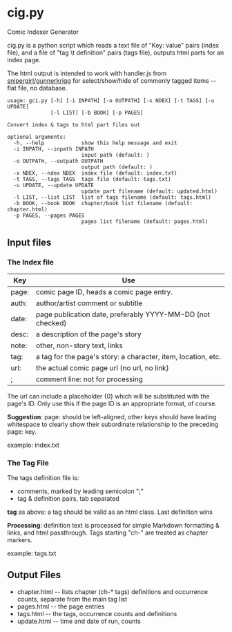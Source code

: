 # cig.py

 Comic Indexer Generator

cig.py is a python script which reads a text file of "Key: value" pairs (index file), and a file of "tag \t definition" pairs (tags file), outputs html parts for an index page.

The html output is intended to work with handler.js from [snipergirl/gunnerkrigg](https://github.com/snipergirl/gunnerkrigg) for select/show/hide of commonly tagged items -- flat file, no database.

```
usage: gci.py [-h] [-i INPATH] [-o OUTPATH] [-x NDEX] [-t TAGS] [-u UPDATE]
              [-l LIST] [-b BOOK] [-p PAGES]

Convert index & tags to html part files out

optional arguments:
  -h, --help            show this help message and exit
  -i INPATH, --inpath INPATH
                        input path (default: )
  -o OUTPATH, --outpath OUTPATH
                        output path (default: )
  -x NDEX, --ndex NDEX  index file (default: index.txt)
  -t TAGS, --tags TAGS  tags file (default: tags.txt)
  -u UPDATE, --update UPDATE
                        update part filename (default: updated.html)
  -l LIST, --list LIST  list of tags filename (default: tags.html)
  -b BOOK, --book BOOK  chapter/book list filename (default: chapter.html)
  -p PAGES, --pages PAGES
                        pages list filename (default: pages.html)
```



Input files
-----------

### The Index file

Key	| Use
-----	|----
page:	| comic page ID, heads a comic page entry. 
auth:	| author/artist comment or subtitle
date:	| page publication date, preferably YYYY-MM-DD (not checked)
desc:	| a description of the page's story
note:	| other, non-story text, links 
tag:	| a tag for the page's story: a character, item, location, etc.
url:	| the actual comic page url (no url, no link)
;	| comment line: not for processing

The url can include a placeholder {0} which will be substituted with the page's ID. Only use this if the page ID is an appropriate format, of course.

**Suggestion**: page: should be left-aligned, other keys should have leading whitespace to clearly show their subordinate relationship to the preceding page: key.

example: index.txt

### The Tag File

The tags definition file is: 

- comments, marked by leading semicolon ";"
- tag & definition pairs, tab separated

**tag** as above: a tag should be valid as an html class. Last definition wins

**Processing**: definition text is processed for simple Markdown formatting & links, and html passthrough. Tags starting "ch-" are treated as chapter markers.

example: tags.txt

Output Files
------------

- chapter.html -- lists chapter (ch-* tags) definitions and occurrence counts, separate from the main tag list
- pages.html -- the page entries
- tags.html -- the tags, occurrence counts and definitions
- update.html -- time and date of run, counts


